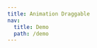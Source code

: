 ```yaml
---
title: Animation Draggable
nav:
  title: Demo
  path: /demo
---
```


<code src="../examples/animation-draggable.jsx"></code>
